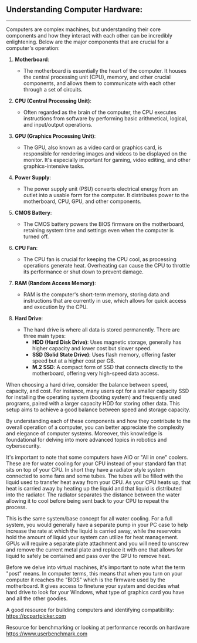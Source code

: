 ## Understanding Computer Hardware:
---

Computers are complex machines, but understanding their core components and how they interact with each other can be incredibly enlightening. Below are the major components that are crucial for a computer's operation:

1. **Motherboard**:
    
    - The motherboard is essentially the heart of the computer. It houses the central processing unit (CPU), memory, and other crucial components, and allows them to communicate with each other through a set of circuits.
2. **CPU (Central Processing Unit)**:
    
    - Often regarded as the brain of the computer, the CPU executes instructions from software by performing basic arithmetical, logical, and input/output operations.
3. **GPU (Graphics Processing Unit)**:
    
    - The GPU, also known as a video card or graphics card, is responsible for rendering images and videos to be displayed on the monitor. It's especially important for gaming, video editing, and other graphics-intensive tasks.
4. **Power Supply**:
    
    - The power supply unit (PSU) converts electrical energy from an outlet into a usable form for the computer. It distributes power to the motherboard, CPU, GPU, and other components.
5. **CMOS Battery**:
    
    - The CMOS battery powers the BIOS firmware on the motherboard, retaining system time and settings even when the computer is turned off.
6. **CPU Fan**:
    
    - The CPU fan is crucial for keeping the CPU cool, as processing operations generate heat. Overheating can cause the CPU to throttle its performance or shut down to prevent damage.
7. **RAM (Random Access Memory)**:
    
    - RAM is the computer's short-term memory, storing data and instructions that are currently in use, which allows for quick access and execution by the CPU.
8. **Hard Drive**:
    
    - The hard drive is where all data is stored permanently. There are three main types:
        - **HDD (Hard Disk Drive)**: Uses magnetic storage, generally has higher capacity and lower cost but slower speed.
        - **SSD (Solid State Drive)**: Uses flash memory, offering faster speed but at a higher cost per GB.
        - **M.2 SSD**: A compact form of SSD that connects directly to the motherboard, offering very high-speed data access.

When choosing a hard drive, consider the balance between speed, capacity, and cost. For instance, many users opt for a smaller capacity SSD for installing the operating system (booting system) and frequently used programs, paired with a larger capacity HDD for storing other data. This setup aims to achieve a good balance between speed and storage capacity.

By understanding each of these components and how they contribute to the overall operation of a computer, you can better appreciate the complexity and elegance of computer systems. Moreover, this knowledge is foundational for delving into more advanced topics in robotics and cybersecurity.

It's important to note that some computers have AIO or "All in one" coolers. These are for water cooling for your CPU instead of your standard fan that sits on top of your CPU. In short they have a radiator style system connected to some fans and some tubes. The tubes will be filled with the liquid used to transfer heat away from your CPU. As your CPU heats up, that heat is carried away by heating up the liquid and that liquid is distributed into the radiator. The radiator separates the distance between the water allowing it to cool before being sent back to your CPU to repeat the process.

This is the same system/base concept for all water cooling. For a full system, you would generally have a separate pump in your PC case to help increase the rate at which the liquid is carried away, while the reservoirs hold the amount of liquid your system can utilize for heat management. GPUs will require a separate plate attachment and you will need to unscrew and remove the current metal plate and replace it with one that allows for liquid to safely be contained and pass over the GPU to remove heat. 

Before we delve into virtual machines, it's important to note what the term "post" means.  In computer terms, this means that when you turn on your computer it reaches the "BIOS" which is the firmware used by the motherboard. It gives access to finetune your system and decides what hard drive to look for your Windows, what type of graphics card you have and all the other goodies.

A good resource for building computers and identifying compatibility:
https://pcpartpicker.com

Resource for benchmarking or looking at performance records on hardware
https://www.userbenchmark.com
